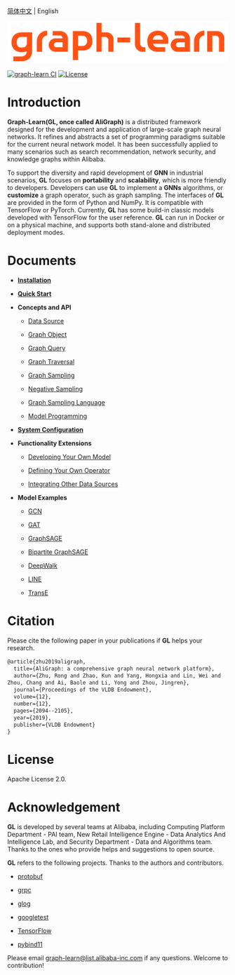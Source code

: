 [简体中文](README.md) | English

![GL](docs/images/graph-learn.png)

[![graph-learn CI](https://github.com/alibaba/graph-learn/workflows/graph-learn%20CI/badge.svg)](https://github.com/alibaba/graph-learn/actions)
[![License](https://img.shields.io/badge/License-Apache%202.0-blue.svg)](https://github.com/alibaba/graph-learn/blob/master/LICENSE)

# Introduction

**Graph-Learn(GL, once called AliGraph)** is a distributed framework designed for the development and application of large-scale graph neural networks.
It refines and abstracts a set of programming paradigms suitable for the current neural network model.
It has been successfully applied to many scenarios such as search recommendation, network security, and knowledge graphs within Alibaba.


To support the diversity and rapid development of **GNN** in industrial scenarios, **GL** focuses on **portability** and **scalability**, which is more friendly to developers.
Developers can use **GL** to implement a **GNNs** algorithms, or
**customize** a graph operator, such as graph sampling.
The interfaces of **GL** are provided in the form of Python and NumPy. It is compatible with TensorFlow or PyTorch.
Currently, **GL** has some build-in classic models developed with TensorFlow for the user reference.
**GL** can run in Docker or on a physical machine, and supports both stand-alone and distributed deployment modes.

# Documents

* [**Installation**](docs/install_en.md)

* [**Quick Start**](docs/quick_start_en.md)

* **Concepts and API**

	* [Data Source](docs/data_loader_en.md)

	* [Graph Object](docs/graph_object_en.md)

	* [Graph Query](docs/graph_query_en.md)

	* [Graph Traversal](docs/graph_traverse_en.md)

	* [Graph Sampling](docs/graph_sampling_en.md)

	* [Negative Sampling](docs/negative_sampling_en.md)

	* [Graph Sampling Language](docs/gsl_en.md)

	* [Model Programming](docs/model_programming_en.md)

* [**System Configuration**](docs/system_config.md)

* **Functionality Extensions**

	* [Developing Your Own Model](docs/algo_en.md)

	* [Defining Your Own Operator](docs/operator.md)

	* [Integrating Other Data Sources](docs/other_source.md)


* **Model Examples**

	* [GCN](examples/tf/gcn/README.md)

	* [GAT](examples/tf/gat/README.md)

	* [GraphSAGE](examples/tf/graphsage/README.md)

	* [Bipartite GraphSAGE](examples/tf/bipartite_graphsage/README.md)

	* [DeepWalk](examples/tf/deepwalk/README.md)

	* [LINE](examples/tf/line/README.md)

	* [TransE](examples/tf/transe/README.md)


# Citation

Please cite the following paper in your publications if **GL** helps your research.

```
@article{zhu2019aligraph,
  title={AliGraph: a comprehensive graph neural network platform},
  author={Zhu, Rong and Zhao, Kun and Yang, Hongxia and Lin, Wei and Zhou, Chang and Ai, Baole and Li, Yong and Zhou, Jingren},
  journal={Proceedings of the VLDB Endowment},
  volume={12},
  number={12},
  pages={2094--2105},
  year={2019},
  publisher={VLDB Endowment}
}
```

# License

Apache License 2.0.

# Acknowledgement

**GL** is developed by several teams at Alibaba, including Computing Platform Department - PAI team,
New Retail Intelligence Engine - Data Analytics And Intelligence Lab, and Security Department - Data and Algorithms team.
Thanks to the ones who provide helps and suggestions to open source.

**GL** refers to the following projects. Thanks to the authors and contributors.

*  [protobuf](https://github.com/protocolbuffers/protobuf)

*  [grpc](https://github.com/grpc/grpc)

*  [glog](https://github.com/google/glog)

*  [googletest](https://github.com/google/googletest)

*  [TensorFlow](https://github.com/tensorflow/tensorflow)

*  [pybind11](https://github.com/pybind/pybind11)

Please email graph-learn@list.alibaba-inc.com if any questions. Welcome to contribution!
